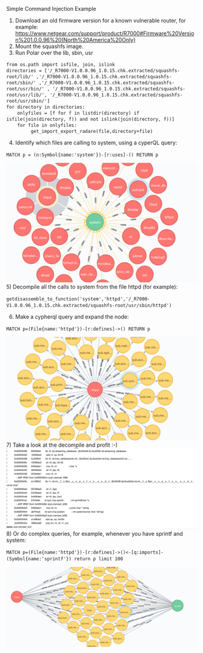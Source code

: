 Simple Command Injection Example
1) Download an old firmware version for a known vulnerable router, for example:
https://www.netgear.com/support/product/R7000#Firmware%20Version%201.0.0.96%20(North%20America%20Only)
2) Mount the squashfs image.
3) Run Polar over the lib, sbin, usr


```from os import listdir
from os.path import isfile, join, islink
directories = ['/_R7000-V1.0.0.96_1.0.15.chk.extracted/squashfs-root/lib/' ,'/_R7000-V1.0.0.96_1.0.15.chk.extracted/squashfs-root/sbin/' ,'/_R7000-V1.0.0.96_1.0.15.chk.extracted/squashfs-root/usr/bin/' , '/_R7000-V1.0.0.96_1.0.15.chk.extracted/squashfs-root/usr/lib/', '/_R7000-V1.0.0.96_1.0.15.chk.extracted/squashfs-root/usr/sbin/']
for directory in directories:
	onlyfiles = [f for f in listdir(directory) if isfile(join(directory, f)) and not islink(join(directory, f))]
	for file in onlyfiles:
	     get_import_export_radare(file,directory+file)
```
4) Identify which files are calling to system, using a cyperQL query:

`MATCH p = (n:Symbol{name:'system'})-[r:uses]-() RETURN p`

![Alt text](screenshots/Screenshot1.png?raw=true "Screenshot 1")
5) Decompile all the calls to system from the file httpd (for example):

`getdisassemble_to_function('system','httpd','/_R7000-V1.0.0.96_1.0.15.chk.extracted/squashfs-root/usr/sbin/httpd')`

6) Make a cypherql query and expand the node:

`MATCH p=(File{name:'httpd'})-[r:defines]->() RETURN p`

![Alt text](screenshots/Screenshot2.png?raw=true "Screenshot 2")
7) Take a look at the decompile and profit :-)
![Alt text](screenshots/Screenshot3.png?raw=true "Screenshot 3")
8) Or do complex queries, for example, whenever you have sprintf and system:

`MATCH p=(File{name:'httpd'})-[r:defines]->()<-[q:imports]-(Symbol{name:'sprintf'}) return p limit 100`

![Alt text](screenshots/Screenshot4.png?raw=true "Screenshot 4")
